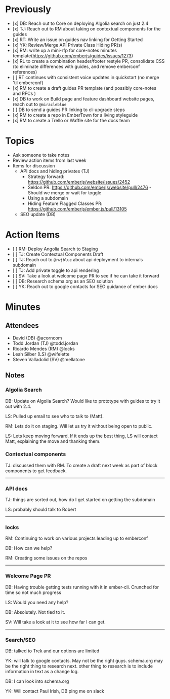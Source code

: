 Previously
==========

-   \[x\] DB: Reach out to Core on deploying Algolia search on just 2.4
-   \[x\] TJ: Reach out to RM about taking on contextual components for the guides
-   \[x\] RT: Write an issue on guides nav linking for Getting Started
-   \[x\] YK: Review/Merge API Private Class Hiding PR(s)
-   \[x\] RM: write up a mini-rfp for core-notes minutes template(https://github.com/emberjs/guides/issues/1273)
-   \[x\] RL to create a combination header/footer restyle PR, consolidate CSS (to eliminate differences with guides, and remove emberconf references)
-   \[ \] RT continues with consistent voice updates in quickstart (no merge ’til emberconf)
-   \[x\] RM to create a draft guides PR template (and possibly core-notes and RFCs )
-   \[x\] DB to work on Build page and feature dashboard website pages, reach out to `@miracleblue`
-   \[ \] DB to send a guides PR linking to cli upgrade steps
-   \[x\] RM to create a repo in EmberTown for a living styleguide
-   \[x\] RM to create a Trello or Waffle site for the docs team

Topics
======

-   Ask someone to take notes
-   Review action items from last week
-   Items for discussion
    -   API docs and hiding privates (TJ)
        -   Strategy forward: https://github.com/emberjs/website/issues/2452
        -   Seldon PR: https://github.com/emberjs/website/pull/2476 - Should we merge or wait for toggle
        -   Using a subdomain
        -   Hiding Feature Flagged Classes PR: https://github.com/emberjs/ember.js/pull/13105
    -   SEO update (DB)

Action Items
============

-   \[ \] RM: Deploy Angolia Search to Staging
-   \[ \] TJ: Create Contextual Components Draft
-   \[ \] TJ: Reach out to `@rwjblue` about api deployment to internals subdomain
-   \[ \] TJ: Add private toggle to api rendering
-   \[ \] SV: Take a look at welcome page PR to see if he can take it forward
-   \[ \] DB: Research schema.org as an SEO solution
-   \[ \] YK: Reach out to google contacts for SEO guidance of ember docs

Minutes
=======

Attendees
---------

-   David (DB) <span class="citation" data-cites="acorncom">@acorncom</span>
-   Todd Jordan (TJ) <span class="citation" data-cites="todd.jordan">@todd.jordan</span>
-   Ricardo Mendes (RM) <span class="citation" data-cites="locks">@locks</span>
-   Leah Silber (LS) <span class="citation" data-cites="wifelette">@wifelette</span>
-   Steven Valladolid (SV) <span class="citation" data-cites="mellatone">@mellatone</span>

Notes
-----

### Algolia Search

DB: Update on Algolia Search? Would like to prototype with guides to try it out with 2.4.

LS: Pulled up email to see who to talk to (Matt).

RM: Lets do it on staging. Will let us try it without being open to public.

LS: Lets keep moving forward. If it ends up the best thing, LS will contact Matt, explaining the move and thanking them.

### Contextual components

TJ: discussed them with RM. To create a draft next week as part of block components to get feedback.

------------------------------------------------------------------------

### API docs

TJ: things are sorted out, how do I get started on getting the subdomain

LS: probably should talk to Robert

------------------------------------------------------------------------

### locks

RM: Continuing to work on various projects leading up to emberconf

DB: How can we help?

RM: Creating some issues on the repos

------------------------------------------------------------------------

### Welcome Page PR

DB: Having trouble getting tests running with it in ember-cli. Crunched for time so not much progress

LS: Would you need any help?

DB: Absolutely. Not tied to it.

SV: Will take a look at it to see how far I can get.

------------------------------------------------------------------------

### Search/SEO

DB: talked to Trek and our options are limited

YK: will talk to google contacts. May not be the right guys. schema.org may be the right thing to research next. other thing to research is to include information in text as a change log.

DB: I can look into schema.org

YK: Will contact Paul Irish, DB ping me on slack

